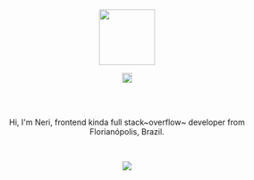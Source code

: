<div align="center">
  <br>
  <br>
  <a href="https://github.com/nbfontana">
    <img width="100" height="100" src="https://media.giphy.com/media/Q5ceY3HTUvepCPMXPD/giphy.gif" />
  </a>
  <p>
    <a href="mailto:nerifontana@gmail.com">
      <img height="18" src="https://ssl.gstatic.com/ui/v1/icons/mail/rfr/logo_gmail_lockup_default_1x.png" />
    </a>
  </p>
  <br>
  <br>
  <p>Hi, I'm Neri, frontend kinda full stack~overflow~ developer from Florianópolis, Brazil.</p>
  <br>
  <p>
    <a href="https://www.youtube.com/watch?v=w5GrxfjuTTI&list=OLAK5uy_mX9d9zsFckvzZEXQtDpdjnMdeZJrV9Wnc">
      <img src="https://github-readme-stats.vercel.app/api?username=nbfontana&show_icons=true&icon_color=805AD5&&count_private=true&text_color=718096&bg_color=ffffff&hide_title=true&hide_border=true&hide=contribs,issues" />
    </a>
  </p>
  <br>
  <br>
</div>
